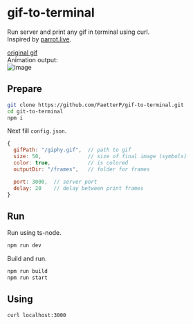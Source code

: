 # gif-to-terminal

Run server and print any gif in terminal using curl.  
Inspired by [parrot.live](https://github.com/hugomd/parrot.live).

[original gif](https://media0.giphy.com/media/v1.Y2lkPTc5MGI3NjExeHRodHRkMXdmdDgxdG5udmFrNGtyOThoNmJhbTd0cDR3ZGJ6cGNodiZlcD12MV9pbnRlcm5hbF9naWZfYnlfaWQmY3Q9Zw/QUeB3UcEX4KeYXPTzO/giphy.gif)  
Animation output:  
![image](https://github.com/FaetterP/gif-to-terminal/assets/56697273/2c4a624b-28c3-403f-8553-cbd62f7e635b)

## Prepare

```sh
git clone https://github.com/FaetterP/gif-to-terminal.git
cd git-to-terminal
npm i
```

Next fill `config.json`.

```js
{
  gifPath: "/giphy.gif",  // path to gif
  size: 50,               // size of final image (symbols)
  color: true,            // is colored
  outputDir: "/frames",   // folder for frames

  port: 3000,  // server port
  delay: 20    // delay between print frames
}
```

## Run

Run using ts-node.

```sh
npm run dev
```

Build and run.

```sh
npm run build
npm run start
```

## Using

```sh
curl localhost:3000
```
